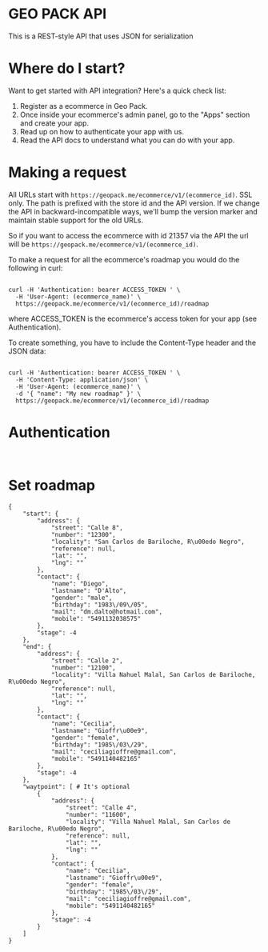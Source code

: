 # GEO PACK API

This is a REST-style API that uses JSON for serialization

# Where do I start?

Want to get started with API integration? Here's a quick check list:

1. Register as a ecommerce in Geo Pack.
2. Once inside your ecommerce's admin panel, go to the "Apps" section and create your app.
3. Read up on how to authenticate your app with us.
4. Read the API docs to understand what you can do with your app.

# Making a request

All URLs start with `https://geopack.me/ecommerce/v1/(ecommerce_id)`. SSL only. The path is prefixed with the store id and the API version. If we change the API in backward-incompatible ways, we'll bump the version marker and maintain stable support for the old URLs.

So if you want to access the ecommerce with id 21357 via the API the url will be `https://geopack.me/ecommerce/v1/(ecommerce_id)`.

To make a request for all the ecommerce's roadmap you would do the following in curl:

```shell

curl -H 'Authentication: bearer ACCESS_TOKEN ' \
  -H 'User-Agent: (ecommerce_name)' \
  https://geopack.me/ecommerce/v1/(ecommerce_id)/roadmap

```

where ACCESS_TOKEN is the ecommerce's access token for your app (see Authentication).

To create something, you have to include the Content-Type header and the JSON data:

```shell

curl -H 'Authentication: bearer ACCESS_TOKEN ' \
  -H 'Content-Type: application/json' \
  -H 'User-Agent: (ecommerce_name)' \
  -d '{ "name": "My new roadmap" }' \
  https://geopack.me/ecommerce/v1/(ecommerce_id)/roadmap

```

# Authentication
```shell


```


# Set roadmap

```shell
{
    "start": {
        "address": {
            "street": "Calle 8",
            "number": "12300",
            "locality": "San Carlos de Bariloche, R\u00edo Negro",
            "reference": null,
            "lat": "",
            "lng": ""
        },
        "contact": {
            "name": "Diego",
            "lastname": "D'Alto",
            "gender": "male",
            "birthday": "1983\/09\/05",
            "mail": "dm.dalto@hotmail.com",
            "mobile": "5491132038575"
        },
        "stage": -4
    },
    "end": {
        "address": {
            "street": "Calle 2",
            "number": "12100",
            "locality": "Villa Nahuel Malal, San Carlos de Bariloche, R\u00edo Negro",
            "reference": null,
            "lat": "",
            "lng": ""
        },
        "contact": {
            "name": "Cecilia",
            "lastname": "Gioffr\u00e9",
            "gender": "female",
            "birthday": "1985\/03\/29",
            "mail": "ceciliagioffre@gmail.com",
            "mobile": "5491140482165"
        },
        "stage": -4
    },
    "waytpoint": [ # It's optional
        {
            "address": {
                "street": "Calle 4",
                "number": "11600",
                "locality": "Villa Nahuel Malal, San Carlos de Bariloche, R\u00edo Negro",
                "reference": null,
                "lat": "",
                "lng": ""
            },
            "contact": {
                "name": "Cecilia",
                "lastname": "Gioffr\u00e9",
                "gender": "female",
                "birthday": "1985\/03\/29",
                "mail": "ceciliagioffre@gmail.com",
                "mobile": "5491140482165"
            },
            "stage": -4
        }
    ]
}
```



